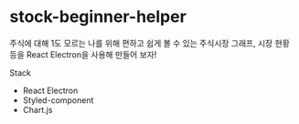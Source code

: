 # stock-beginner-helper
주식에 대해 1도 모르는 나를 위해 편하고 쉽게 볼 수 있는 주식시장 그래프, 시장 현황 등을 React Electron을 사용해 만들어 보자!


Stack
- React Electron
- Styled-component
- Chart.js
